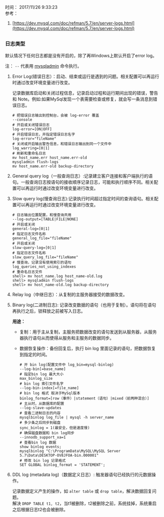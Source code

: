 时间： 2017/11/26 9:33:23   
参考：  

1. [https://dev.mysql.com/doc/refman/5.7/en/server-logs.html](https://dev.mysql.com/doc/refman/5.7/en/server-logs.html)  

##   

### 日志类型  

默认情况下任何日志都是没有开启的，除了再Windows上默认开启了error log。  

注： `--` 代表用 [mysqladmin](https://dev.mysql.com/doc/refman/5.7/en/mysqladmin.html) 命令执行。   

1.  Error Log(错误日志）：启动、结束或运行是遇到的问题。相关配置可以再运行时通过改变环境变量进行改变。

	记录数据库启动和关闭过程信息，记录启动过程和运行期间出现的错误，警告和 Note。例如:如果MySql发现一个表需要检查或修复，就会写一条消息到错误日志。 

    ```shell
    # 把错误日志输出到控制台，会被 log-error 覆盖
    --console 
    # 开启或关闭错误日志
    log-error=[ON|OFF]
    # 开启错误日志，并指定错误日志名字
    log-error="fileName"
    # 关闭或开启输出警告信息，和错误日志输出到同一个文件中
    log_warring=[0|1]
    # 刷新和重命名日志
    mv host_name.err host_name.err-old
    mysqladmin flush-logs
    mv host_name.err-old backup-directory
    ```

2. General query log（一般查询日志）:记录建立客户连接和客户端执行的语句。一般查询日志按语句的接收顺序记录日志，可能和执行顺序不同。相关配置可以再运行时通过改变环境变量进行改变。
  
3. Slow query log(慢查询日志):记录执行时间超过指定时间的查询语句。相关配置可以再运行时通过改变环境变量进行改变。  

    ```shell
    # 日志输出位置配置，和慢查询共用  
    --log-output=[TABLE|FILE|NONE]
    # 开启或关闭
    general-log=[0|1]
    # 指定日志文件名称  
    general_log_file="fileName"  
    # 开启或关闭
    slow-query-log=[0|1]
    # 指定日志文件名称
    slow_query_log_file="fileName"
    # 慢查询，记录没有使用索引的语句  
    log_queries_not_using_indexes 
    # 重命名日志文件  
    shell> mv host_name.log host_name-old.log
    shell> mysqladmin flush-logs
    shell> mv host_name-old.log backup-directory
    ```

3. Relay log（中继日志）：从复制的主服务器接受的数据改变。           

4. Binary  log(二进制日志):  记录改变数据的语句（也用于复制）。语句将在语句再执行之后，锁释放之前被写入日志。  

    **用途：**

	* 复制：用于主从复制，主服务把数据改变的语句发送到从服务器，从服务器执行语句从而使得从服务和主服务的数据同步。  
	* 数据恢复操作：备份回复后，执行 bin log 里面记录的语句，把数据恢复到指定的时间。  

        ```shell
        # 开 bin log(配置文件中 log_bin=mysql-binlog)
        --log-bin[=base_name] 
        # 指定bin log 最大大小
        max_binlog_size
        # bin log 索引文件名字 
        --log-bin-index[=file_name] 
        # bin log 格式 取决于MySql版本  
        binlog_format=[row（事件）|statement（语句）|mixed（前两种混合）]
        # 主从时，从数据库的配置 
        --log-slave-updates
        # 查看二进制日志的内容
        mysqlbinlog log_file | mysql -h server_name 
        # 多少条之后同步到磁盘
        sync_binlog = 1(最安全，但是速度慢)
        # 确保磁盘数据和 bin log同步
        --innodb_support_xa=1  
        # 查看bin log 数据
        show binlog events;
        mysqlbinlog "C:\ProgramData\MySQL\MySQL Server 5.7\Data\DESKTOP-OV8JFOA-bin.000001"
        # 修改 bin log 记录格式
        SET GLOBAL binlog_format = 'STATEMENT'; 
        ```

5. DDL log (metadata log)（数据定义日志）: 触发器语句已经执行的元数据操作。
	
    记录数据定义产生的操作，如 `alter table` 或 `drop table`，解决数据回复问题。  
    解决 `DROP TABLE t1, t2`，当t1被删除，t2被删除之前，系统挂掉，系统重启之后根据日志t2也会被删除。


